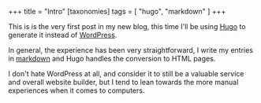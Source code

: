 +++
title = "Intro"
[taxonomies]
tags = [
"hugo",
"markdown"
]
+++

This is is the very first post in my new blog, this time I'll be using 
[Hugo](https://gohugo.io) to generate it instead of [WordPress](https://wordpress.org).

In general, the experience has been very straightforward, I write my entries in 
[markdown](https://en.wikipedia.org/wiki/Markdown) and Hugo handles the
conversion to HTML pages.

I don't hate WordPress at all, and consider it to still be a valuable service
and overall website builder, but I tend to lean towards the more manual
experiences when it comes to computers.
